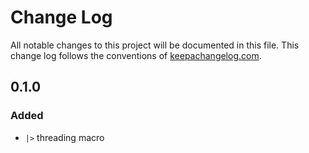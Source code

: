 # Change Log
All notable changes to this project will be documented in this file. This change log follows the conventions of [keepachangelog.com](http://keepachangelog.com/).

## 0.1.0
### Added

* `|>` threading macro